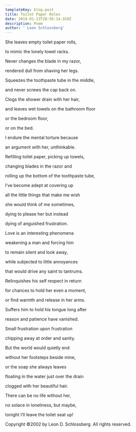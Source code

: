 ```yaml
---
templateKey: blog-post
title: Toilet Paper Roles
date: 2019-01-13T20:56:14.910Z
description: Poem
author: ' Leon Schlossberg'
---
```

She leaves empty toilet paper rolls,

to mimic the lonely towel racks.

Never changes the blade in my razor,

rendered dull from shaving her legs.

Squeezes the toothpaste tube in the middle,

and never screws the cap back on.

Clogs the shower drain with her hair,

and leaves wet towels on the bathroom floor

or the bedroom floor,

or on the bed.

I endure the mental torture because

an argument with her, unthinkable.

Refilling toilet paper, picking up towels,

changing blades in the razor and

rolling up the bottom of the toothpaste tube,

I’ve become adept at covering up

all the little things that make me wish

she would think of me sometimes,

dying to please her but instead

dying of anguished frustration.

Love is an interesting phenomena

weakening a man and forcing him

to remain silent and look away,

while subjected to little annoyances

that would drive any saint to tantrums.

Relinquishes his self respect in return

for chances to hold her even a moment,

or find warmth and release in her arms.

Suffers him to hold his tongue long after

reason and patience have vanished.

Small frustration upon frustration

chipping away at order and sanity.

But the world would quietly end

without her footsteps beside mine,

or the soap she always leaves

floating in the water just over the drain

clogged with her beautiful hair.

There can be no life without her,

no solace in loneliness, but maybe,

tonight I’ll leave the toilet seat up!



Copyright ©2002 by Leon D. Schlossberg. All rights reserved.
